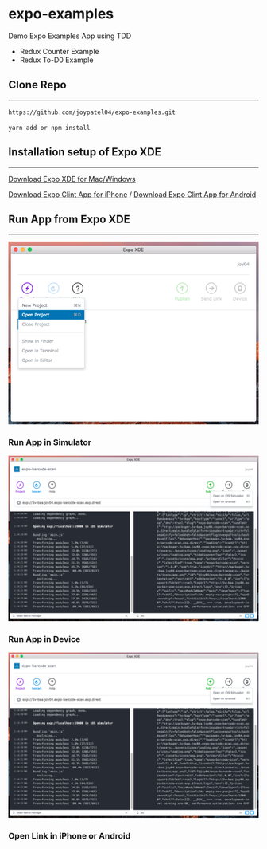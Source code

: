 # expo-examples
Demo Expo Examples App using TDD

* Redux Counter Example 
* Redux To-D0 Example

## Clone Repo
------------
`https://github.com/joypatel04/expo-examples.git`

`yarn add or npm install`

## Installation setup of Expo XDE 
------------------------------

[Download Expo XDE for Mac/Windows](https://docs.expo.io/versions/v15.0.0/introduction/installation.html)

[Download Expo Clint App for iPhone](https://itunes.apple.com/us/app/expo-client/id982107779?mt=8) / [Download Expo Clint App for Android](https://play.google.com/store/apps/details?id=host.exp.exponent&hl=en)

## Run App from Expo XDE
-----------------------

![XDE > Projets > Open Project](./READMEScreenShorts/openProject.png)

### Run App in Simulator

![XDE > Device > iOS Simulator](./READMEScreenShorts/simulator.png)

### Run App in Device

![XDE > Publish > Enter Phone number | Email](./READMEScreenShorts/simulator.png)

### Open Link in iPhone or Android